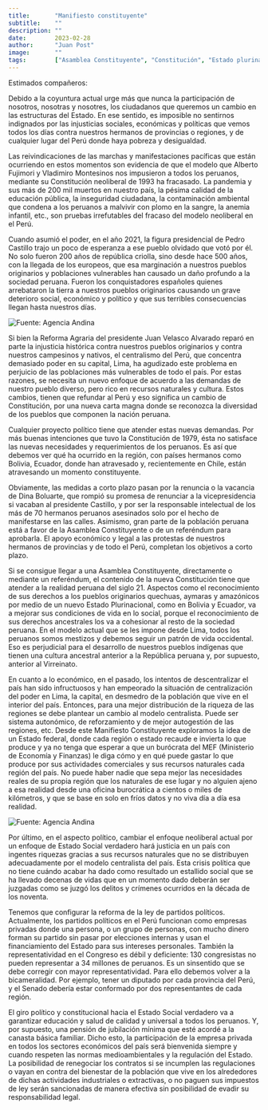 ```yaml
---
title:       "Manifiesto constituyente"
subtitle:    ""
description: ""
date:        2023-02-28
author:      "Juan Post"
image:       ""
tags:        ["Asamblea Constituyente", "Constitución", "Estado plurinacional"]
---
```

Estimados compañeros:

Debido a la coyuntura actual urge más que nunca la participación de nosotros, nosotras y nosotres, los ciudadanos que queremos un cambio en las estructuras del Estado. En ese sentido, es imposible no sentirnos indignados por las injusticias sociales, económicas y políticas que vemos todos los días contra nuestros hermanos de provincias o regiones, y de cualquier lugar del Perú donde haya pobreza y desigualdad.

Las reivindicaciones de las marchas y manifestaciones pacíficas que están ocurriendo en estos momentos son evidencia de que el modelo que Alberto Fujimori y Vladimiro Montesinos nos impusieron a todos los peruanos, mediante su Constitución neoliberal de 1993 ha fracasado. La pandemia y sus más de 200 mil muertos en nuestro país, la pésima calidad de la educación pública, la inseguridad ciudadana, la contaminación ambiental que condena a los peruanos a malvivir con plomo en la sangre, la anemia infantil, etc., son pruebas irrefutables del fracaso del modelo neoliberal en el Perú.

Cuando asumió el poder, en el año 2021, la figura presidencial de Pedro Castillo trajo un poco de esperanza a ese pueblo olvidado que votó por él. No solo fueron 200 años de república criolla, sino desde hace 500 años, con la llegada de los europeos, que esa marginación a nuestros pueblos originarios y poblaciones vulnerables han causado un daño profundo a la sociedad peruana. Fueron los conquistadores españoles quienes arrebataron la tierra a nuestros pueblos originarios causando un grave deterioro social, económico y político y que sus terribles consecuencias llegan hasta nuestros días.

![](/img/mancons1.jpg "Fuente: Agencia Andina")

Si bien la Reforma Agraria del presidente Juan Velasco Alvarado reparó en parte la injusticia histórica contra nuestros pueblos originarios y contra nuestros campesinos y nativos, el centralismo del Perú, que concentra demasiado poder en su capital, Lima, ha agudizado este problema en perjuicio de las poblaciones más vulnerables de todo el país. Por estas razones, se necesita un nuevo enfoque de acuerdo a las demandas de nuestro pueblo diverso, pero rico en recursos naturales y cultura. Estos cambios, tienen que refundar al Perú y eso significa un cambio de Constitución, por una nueva carta magna donde se reconozca la diversidad de los pueblos que componen la nación peruana.

Cualquier proyecto político tiene que atender estas nuevas demandas. Por más buenas intenciones que tuvo la Constitución de 1979, ésta no satisface las nuevas necesidades y requerimientos de los peruanos. Es así que debemos ver qué ha ocurrido en la región, con países hermanos como Bolivia, Ecuador, donde han atravesado y, recientemente en Chile, están atravesando un momento constituyente.

Obviamente, las medidas a corto plazo pasan por la renuncia o la vacancia de Dina Boluarte, que rompió su promesa de renunciar a la vicepresidencia si vacaban al presidente Castillo, y por ser la responsable intelectual de los más de 70 hermanos peruanos asesinados solo por el hecho de manifestarse en las calles. Asimismo, gran parte de la población peruana está a favor de la Asamblea Constituyente o de un referéndum para aprobarla. El apoyo económico y legal a las protestas de nuestros hermanos de provincias y de todo el Perú, completan los objetivos a corto plazo. 

Si se consigue llegar a una Asamblea Constituyente, directamente o mediante un referéndum, el contenido de la nueva Constitución tiene que atender a la realidad peruana del siglo 21. Aspectos como el reconocimiento de sus derechos a los pueblos originarios quechuas, aymaras y amazónicos por medio de un nuevo Estado Plurinacional, como en Bolivia y Ecuador, va a mejorar sus condiciones de vida en lo social, porque el reconocimiento de sus derechos ancestrales los va a cohesionar al resto de la sociedad peruana. En el modelo actual que se les impone desde Lima, todos los peruanos somos mestizos y debemos seguir un patrón de vida occidental. Eso es perjudicial para el desarrollo de nuestros pueblos indígenas que tienen una cultura ancestral anterior a la República peruana y, por supuesto, anterior al Virreinato.

En cuanto a lo económico, en el pasado, los intentos de descentralizar el país han sido infructuosos y han empeorado la situación de centralización del poder en Lima, la capital, en desmedro de la población que vive en el interior del país. Entonces, para una mejor distribución de la riqueza de las regiones se debe plantear un cambio al modelo centralista. Puede ser sistema autonómico, de reforzamiento y de mejor autogestión de las regiones, etc. Desde este Manifiesto Constituyente exploramos la idea de un Estado federal, donde cada región o estado recaude e invierta lo que produce y ya no tenga que esperar a que un burócrata del MEF (Ministerio de Economía y Finanzas) le diga cómo y en qué puede gastar lo que produce por sus actividades comerciales y sus recursos naturales cada región del país. No puede haber nadie que sepa mejor las necesidades reales de su propia región que los naturales de ese lugar y no alguien ajeno a esa realidad desde una oficina burocrática a cientos o miles de kilómetros, y que se base en solo en fríos datos y no viva día a día esa realidad. 

![](/img/mancons2.jpg "Fuente: Agencia Andina")

Por último, en el aspecto político, cambiar el enfoque neoliberal actual por un enfoque de Estado Social verdadero hará justicia en un país con ingentes riquezas gracias a sus recursos naturales que no se distribuyen adecuadamente por el modelo centralista del país.  Esta crisis política que no tiene cuándo acabar ha dado como resultado un estallido social que se ha llevado decenas de vidas que en un momento dado deberán ser juzgadas como se juzgó los delitos y crímenes ocurridos en la década de los noventa. 

Tenemos que configurar la reforma de la ley de partidos políticos. Actualmente, los partidos políticos en el Perú funcionan como empresas privadas donde una persona, o un grupo de personas, con mucho dinero forman su partido sin pasar por elecciones internas y usan el financiamiento del Estado para sus intereses personales. También la representatividad en el Congreso es débil y deficiente: 130 congresistas no pueden representar a 34 millones de peruanos. Es un sinsentido que se debe corregir con mayor representatividad. Para ello debemos volver a la bicameralidad. Por ejemplo, tener un diputado por cada provincia del Perú, y el Senado debería estar conformado por dos representantes de cada región.

El giro político y constitucional hacia el Estado Social verdadero va a garantizar educación y salud de calidad y universal a todos los peruanos. Y, por supuesto, una pensión de jubilación mínima que esté acordé a la canasta básica familiar. Dicho esto, la participación de la empresa privada en todos los sectores económicos del país será bienvenida siempre y cuando respeten las normas medioambientales y la regulación del Estado. La posibilidad de renegociar los contratos si se incumplen las regulaciones o vayan en contra del bienestar de la población que vive en los alrededores de dichas actividades industriales o extractivas, o no paguen sus impuestos de ley serán sancionadas de manera efectiva sin posibilidad de evadir su responsabilidad legal.
